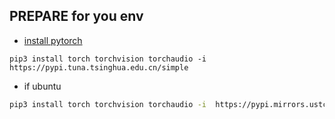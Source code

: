 ## PREPARE for you env

- [install pytorch](https://pytorch.org/)

`pip3 install torch torchvision torchaudio -i https://pypi.tuna.tsinghua.edu.cn/simple`


- if  ubuntu


```bash
pip3 install torch torchvision torchaudio -i  https://pypi.mirrors.ustc.edu.cn/simple/
```
